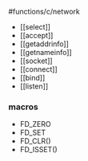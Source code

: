 #functions/c/network
* [[select]]
* [[accept]]
* [[getaddrinfo]]
* [[getnameinfo]]
* [[socket]]
* [[connect]]
* [[bind]]
* [[listen]]

### macros
* FD_ZERO
* FD_SET
* FD_CLR()
* FD_ISSET()